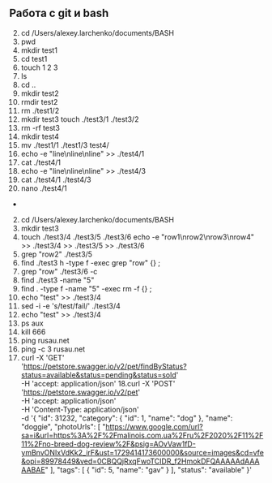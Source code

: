 Работа с git и bash
-
2. cd /Users/alexey.larchenko/documents/BASH
3. pwd
4. mkdir test1
5. cd test1
6. touch 1 2 3
7. ls
8. cd ..
9. mkdir test2 
10. rmdir test2
11.  rm ./test1/2
12. mkdir test3
      touch ./test3/1 ./test3/2  
13. rm -rf test3
14. mkdir test4
15. mv ./test1/1 ./test1/3 test4/ 
16. echo -e "line\nline\nline" >> ./test4/1
17. cat ./test4/1
18. echo -e "line\nline\nline" >> ./test4/3
19. cat ./test4/1 ./test4/3
20. nano ./test4/1
-
2.  cd /Users/alexey.larchenko/documents/BASH
3. mkdir test3
4. touch  ./test3/4 ./test3/5 ./test3/6 
    echo -e "row1\nrow2\nrow3\nrow4" >> ./test3/4 >> ./test3/5 >> ./test3/6
5. grep "row2" ./test3/5
6. find ./test3 h -type f -exec grep "row" {} \;  
7. grep "row" ./test3/6 -c 
8. find ./test3 -name "5"
9. find . -type f -name "5" -exec rm -f {} \;
10. echo "test" >> ./test3/4 
11. sed -i -e 's/test/fail/' ./test3/4
12. echo "test" >> ./test3/4
13. ps aux
14. kill 666
15. ping rusau.net
16. ping -c 3 rusau.net
17. curl -X 'GET' \
  'https://petstore.swagger.io/v2/pet/findByStatus?status=available&status=pending&status=sold' \
  -H 'accept: application/json'
18.curl -X 'POST' \
  'https://petstore.swagger.io/v2/pet' \
  -H 'accept: application/json' \
  -H 'Content-Type: application/json' \
  -d '{
  "id": 31232,
  "category": {
    "id": 1,
    "name": "dog"
  },
  "name": "doggie",
  "photoUrls": [
    "https://www.google.com/url?sa=i&url=https%3A%2F%2Fmalinois.com.ua%2Fru%2F2020%2F11%2F11%2Fno-breed-dog-review%2F&psig=AOvVaw1fD-ymBnvONIxVdKk2_irF&ust=1729414173600000&source=images&cd=vfe&opi=89978449&ved=0CBQQjRxqFwoTCIDR_f2HmokDFQAAAAAdAAAAABAE"
  ],
  "tags": [
    {
      "id": 5,
      "name": "gav"
    }
  ],
  "status": "available"
}'
